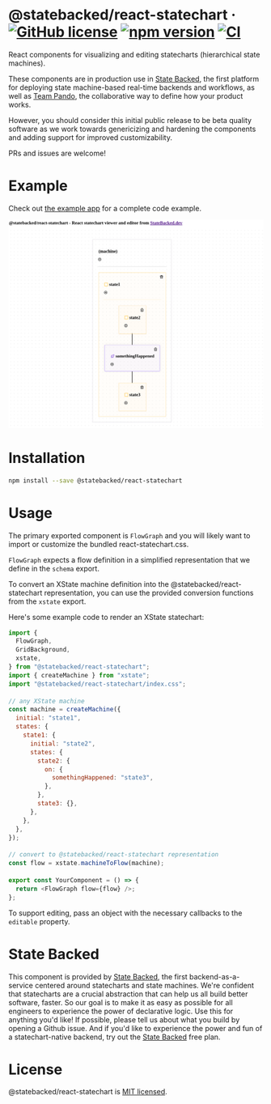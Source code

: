 # @statebacked/react-statechart &middot; [![GitHub license](https://img.shields.io/badge/license-MIT-blue.svg)](https://github.com/statebacked/react-statechart/blob/main/LICENSE) [![npm version](https://img.shields.io/npm/v/@statebacked/react-statechart.svg?style=flat)](https://www.npmjs.com/package/@statebacked/react-statechart) [![CI](https://github.com/statebacked/react-statechart/actions/workflows/ci.yaml/badge.svg)](https://github.com/statebacked/react-statechart/actions/workflows/ci.yaml)

React components for visualizing and editing statecharts (hierarchical state machines).

These components are in production use in [State Backed](https://app.statebacked.dev), the first platform for deploying state machine-based real-time backends and workflows, as well as [Team Pando](https://www.teampando.com), the collaborative way to define how your product works.

However, you should consider this initial public release to be beta quality software as we work towards genericizing and hardening the components and adding support for improved customizability.

PRs and issues are welcome!

# Example

Check out [the example app](https://github.com/statebacked/react-statechart/tree/main/app) for a complete code example.

![Example](./docs/img/screenshot.png)

# Installation

```bash
npm install --save @statebacked/react-statechart
```

# Usage

The primary exported component is `FlowGraph` and you will likely want to import or customize the bundled react-statechart.css.

`FlowGraph` expects a flow definition in a simplified representation that we define in the `schema` export.

To convert an XState machine definition into the @statebacked/react-statechart representation, you can use the provided conversion functions from the `xstate` export.

Here's some example code to render an XState statechart:

```javascript
import {
  FlowGraph,
  GridBackground,
  xstate,
} from "@statebacked/react-statechart";
import { createMachine } from "xstate";
import "@statebacked/react-statechart/index.css";

// any XState machine
const machine = createMachine({
  initial: "state1",
  states: {
    state1: {
      initial: "state2",
      states: {
        state2: {
          on: {
            somethingHappened: "state3",
          },
        },
        state3: {},
      },
    },
  },
});

// convert to @statebacked/react-statechart representation
const flow = xstate.machineToFlow(machine);

export const YourComponent = () => {
  return <FlowGraph flow={flow} />;
};
```

To support editing, pass an object with the necessary callbacks to the `editable` property.

# State Backed

This component is provided by [State Backed](https://app.statebacked.dev), the first backend-as-a-service centered around statecharts and state machines.
We're confident that statecharts are a crucial abstraction that can help us all build better software, faster.
So our goal is to make it as easy as possible for all engineers to experience the power of declarative logic.
Use this for anything you'd like! If possible, please tell us about what you build by opening a Github issue.
And if you'd like to experience the power and fun of a statechart-native backend, try out the [State Backed](https://app.statebacked.dev) free plan.

# License

@statebacked/react-statechart is [MIT licensed](https://github.com/statebacked/react-statechart/blob/main/LICENSE).
